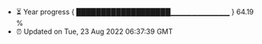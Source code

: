 - ⏳ Year progress { ███████████████████▁▁▁▁▁▁▁▁▁▁▁ } 64.19 %
- ⏰ Updated on Tue, 23 Aug 2022 06:37:39 GMT

